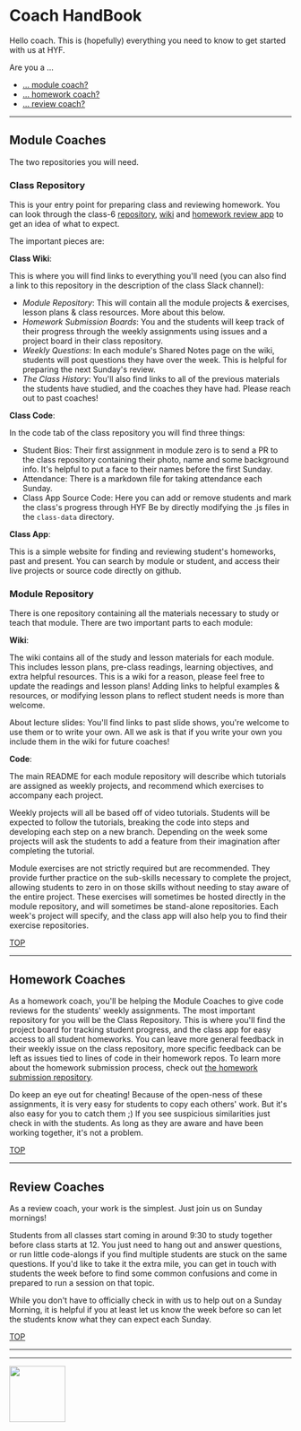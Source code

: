 # Coach HandBook


Hello coach.  This is (hopefully) everything you need to know to get started with us at HYF.

Are you a ...
* [... module coach?](#module-coaches)
* [... homework coach?](#homework-coaches)
* [... review coach?](#review-coaches)


---

## Module Coaches


The two repositories you will need.

### Class Repository

This is your entry point for preparing class and reviewing homework.   You can look through the class-6 [repository](https://github.com/hackyourfuturebelgium/class-6), [wiki](https://github.com/hackyourfuturebelgium/class-6/wiki) and [homework review app](https://hackyourfuturebelgium.github.io/class-6) to get an idea of what to expect.

The important pieces are:

__Class Wiki__:


This is where you will find links to everything you'll need (you can also find a link to this repository in the description of the class Slack channel):
* _Module Repository_: This will contain all the module projects & exercises, lesson plans & class resources. More about this below.
* _Homework Submission Boards_: You and the students will keep track of their progress through the weekly assignments using issues and a project board in their class repository.
* _Weekly Questions_: In each module's Shared Notes page on the wiki, students will post questions they have over the week.  This is helpful for preparing the next Sunday's review.
* _The Class History_: You'll also find links to all of the previous materials the students have studied, and the coaches they have had.  Please reach out to past coaches!

__Class Code__:

In the code tab of the class repository you will find three things:
* Student Bios:  Their first assignment in module zero is to send a PR to the class repository containing their photo, name and some background info.  It's helpful to put a face to their names before the first Sunday.
* Attendance: There is a markdown file for taking attendance each Sunday.
* Class App Source Code: Here you can add or remove students and mark the class's progress through HYF Be by directly modifying the .js files in the ```class-data``` directory.

__Class App__:

This is a simple website for finding and reviewing student's homeworks, past and present.  You can search by module or student, and access their live projects or source code directly on github.

### Module Repository

There is one repository containing all the materials necessary to study or teach that module.  There are two important parts to each module:


__Wiki__:

The wiki contains all of the study and lesson materials for each module. This includes lesson plans, pre-class readings, learning objectives, and extra helpful resources.  This is a wiki for a reason, please feel free to update the readings and lesson plans!  Adding links to helpful examples & resources, or modifying lesson plans to reflect student needs is more than welcome.

About lecture slides: You'll find links to past slide shows, you're welcome to use them or to write your own.  All we ask is that if you write your own you include them in the wiki for future coaches!

__Code__:

The main README for each module repository will describe which tutorials are assigned as weekly projects, and recommend which exercises to accompany each project.

Weekly projects will all be based off of video tutorials.  Students will be expected to follow the tutorials, breaking the code into steps and developing each step on a new branch.  Depending on the week some projects will ask the students to add a feature from their imagination after completing the tutorial.

Module exercises are not strictly required but are recommended.  They provide further practice on the sub-skills necessary to complete the project, allowing students to zero in on those skills without needing to stay aware of the entire project.  These exercises will sometimes be hosted directly in the module repository, and will sometimes be stand-alone repositories.  Each week's project will specify, and the class app will also help you to find their exercise repositories.


[TOP](#coach-handbook)

---


## Homework Coaches

As a homework coach, you'll be helping the Module Coaches to give code reviews for the students' weekly assignments.    The most important repository for you will be the Class Repository.  This is where you'll find the project board for tracking student progress, and the class app for easy access to all student homeworks.  You can leave more general feedback in their weekly issue on the class repository, more specific feedback can be left as issues tied to lines of code in their homework repos.  To learn more about the homework submission process, check out [the homework submission repository](https://github.com/HackYourFutureBelgium/homework-submission).

Do keep an eye out for cheating!  Because of the open-ness of these assignments, it is very easy for students to copy each others' work.  But it's also easy for you to catch them ;)  If you see suspicious similarities just check in with the students. As long as they are aware and have been working together, it's not a problem.

[TOP](#coach-handbook)

---


## Review Coaches

As a review coach, your work is the simplest.  Just join us on Sunday mornings!

Students from all classes start coming in around 9:30 to study together before class starts at 12.  You just need to hang out and answer questions, or run little code-alongs if you find multiple students are stuck on the same questions.  If you'd like to take it the extra mile, you can get in touch with students the week before to find some common confusions and come in prepared to run a session on that topic.

While you don't have to officially check in with us to help out on a Sunday Morning, it is helpful if you at least let us know the week before so can let the students know what they can expect each Sunday.


[TOP](#coach-handbook)



<hr>
<hr>
<a href="https://hackyourfuture.be" target="_blank"><img
    src="https://user-images.githubusercontent.com/18554853/63941625-4c7c3d00-ca6c-11e9-9a76-8d5e3632fe70.jpg"
    width="100" height="100"></a>

